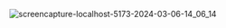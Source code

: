 ![screencapture-localhost-5173-2024-03-06-14_06_14](https://github.com/mdmehedihasan-dev/startech-Task/assets/116740305/746a1a3b-33f5-4725-bce0-39b5b1d80c5f)
